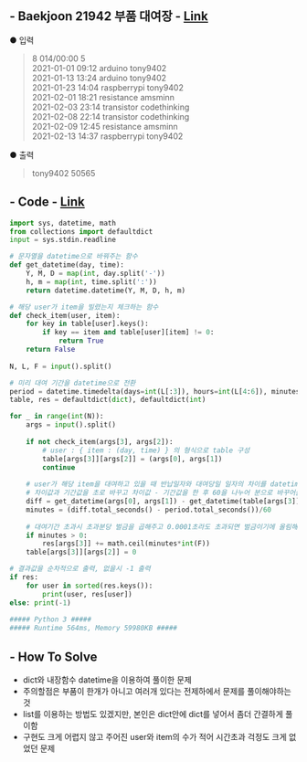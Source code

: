 ## - Baekjoon 21942 부품 대여장 - [Link](https://www.acmicpc.net/problem/21942)
● 입력  
> 8 014/00:00 5  
2021-01-01 09:12 arduino tony9402  
2021-01-13 13:24 arduino tony9402  
2021-01-23 14:04 raspberrypi tony9402  
2021-02-01 18:21 resistance amsminn  
2021-02-03 23:14 transistor codethinking  
2021-02-08 22:14 transistor codethinking  
2021-02-09 12:45 resistance amsminn  
2021-02-13 14:37 raspberrypi tony9402     

● 출력
> tony9402 50565 

## - Code - [Link](https://github.com/imtaesuu/AlgorithmPractice_with_Python/blob/main/Data_Structure/Baekjoon_21942/Baekjoon_21942.py)

```python
import sys, datetime, math
from collections import defaultdict
input = sys.stdin.readline

# 문자열을 datetime으로 바꿔주는 함수
def get_datetime(day, time):
    Y, M, D = map(int, day.split('-'))
    h, m = map(int, time.split(':'))
    return datetime.datetime(Y, M, D, h, m)

# 해당 user가 item을 빌렸는지 체크하는 함수
def check_item(user, item):
    for key in table[user].keys():
        if key == item and table[user][item] != 0:
            return True
    return False
    
N, L, F = input().split()

# 미리 대여 기간을 datetime으로 전환
period = datetime.timedelta(days=int(L[:3]), hours=int(L[4:6]), minutes=int(L[7:]))
table, res = defaultdict(dict), defaultdict(int)

for _ in range(int(N)):
    args = input().split()
    
    if not check_item(args[3], args[2]):
        # user : { item : (day, time) } 의 형식으로 table 구성
        table[args[3]][args[2]] = (args[0], args[1])
        continue
    
    # user가 해당 item을 대여하고 있을 때 반납일자와 대여당일 일자의 차이를 datetime으로 변환
    # 차이값과 기간값을 초로 바꾸고 차이값 - 기간값을 한 후 60을 나누어 분으로 바꾸어줌
    diff = get_datetime(args[0], args[1]) - get_datetime(table[args[3]][args[2]][0], table[args[3]][args[2]][1])
    minutes = (diff.total_seconds() - period.total_seconds())/60
    
    # 대여기간 초과시 초과분당 벌금을 곱해주고 0.0001초라도 초과되면 벌금이기에 올림해줌 
    if minutes > 0:
        res[args[3]] += math.ceil(minutes*int(F))
    table[args[3]][args[2]] = 0

# 결과값을 순차적으로 출력, 없을시 -1 출력
if res:
    for user in sorted(res.keys()):
        print(user, res[user])
else: print(-1)
	
##### Python 3 #####
##### Runtime 564ms, Memory 59980KB #####
```

## - **How To Solve**
- dict와 내장함수 datetime을 이용하여 풀이한 문제
- 주의할점은 부품이 한개가 아니고 여러개 있다는 전제하에서 문제를 풀이해야하는 것
- list를 이용하는 방법도 있겠지만, 본인은 dict안에 dict를 넣어서 좀더 간결하게 풀이함
- 구현도 크게 어렵지 않고 주어진 user와 item의 수가 적어 시간초과 걱정도 크게 없었던 문제